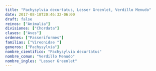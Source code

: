 ```yaml
---
title: "Pachysylvia decurtatus, Lesser Greenlet, Verdillo Menudo"
date: 2017-08-18T20:46:32-06:00
draft: false
reinos: ["Animalia"]
divisiones: ["Chordata"]
clases: ["Aves"]
ordenes: ["Passeriformes"]
familias: ["Vireonidae "]
generos: ["Pachysylvia"]
nombre_cientifico: "Pachysylvia decurtatus"
nombre_comun: "Verdillo Menudo"
nombre_ingles: "Lesser Greenlet"
---
```

